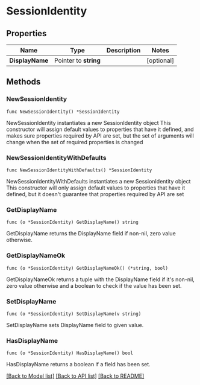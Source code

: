 # SessionIdentity

## Properties

Name | Type | Description | Notes
------------ | ------------- | ------------- | -------------
**DisplayName** | Pointer to **string** |  | [optional] 

## Methods

### NewSessionIdentity

`func NewSessionIdentity() *SessionIdentity`

NewSessionIdentity instantiates a new SessionIdentity object
This constructor will assign default values to properties that have it defined,
and makes sure properties required by API are set, but the set of arguments
will change when the set of required properties is changed

### NewSessionIdentityWithDefaults

`func NewSessionIdentityWithDefaults() *SessionIdentity`

NewSessionIdentityWithDefaults instantiates a new SessionIdentity object
This constructor will only assign default values to properties that have it defined,
but it doesn't guarantee that properties required by API are set

### GetDisplayName

`func (o *SessionIdentity) GetDisplayName() string`

GetDisplayName returns the DisplayName field if non-nil, zero value otherwise.

### GetDisplayNameOk

`func (o *SessionIdentity) GetDisplayNameOk() (*string, bool)`

GetDisplayNameOk returns a tuple with the DisplayName field if it's non-nil, zero value otherwise
and a boolean to check if the value has been set.

### SetDisplayName

`func (o *SessionIdentity) SetDisplayName(v string)`

SetDisplayName sets DisplayName field to given value.

### HasDisplayName

`func (o *SessionIdentity) HasDisplayName() bool`

HasDisplayName returns a boolean if a field has been set.


[[Back to Model list]](../README.md#documentation-for-models) [[Back to API list]](../README.md#documentation-for-api-endpoints) [[Back to README]](../README.md)


